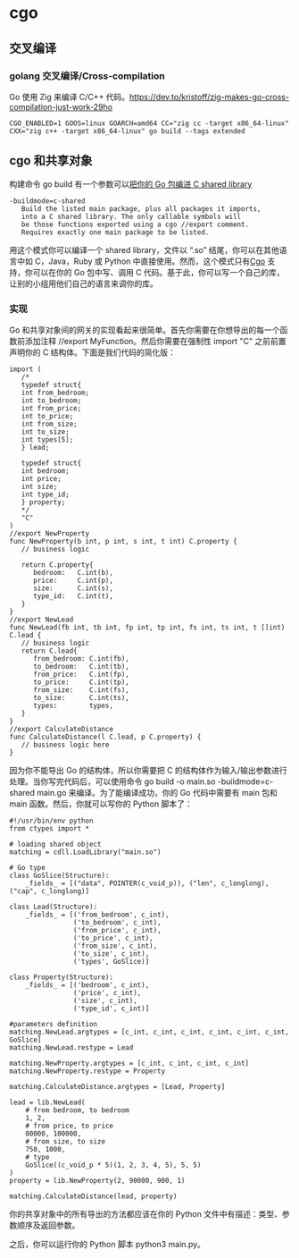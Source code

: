 # cgo

## 交叉编译
### golang 交叉编译/Cross-compilation
Go 使用 Zig 来编译 C/C++ 代码。https://dev.to/kristoff/zig-makes-go-cross-compilation-just-work-29ho
```
CGO_ENABLED=1 GOOS=linux GOARCH=amd64 CC="zig cc -target x86_64-linux" CXX="zig c++ -target x86_64-linux" go build --tags extended
```

## cgo 和共享对象
构建命令 go build 有一个参数可以[把你的 Go 包编进 C shared library](https://golang.org/pkg/cmd/go/internal/help/#pkg-variables)
```
-buildmode=c-shared
   Build the listed main package, plus all packages it imports,
   into a C shared library. The only callable symbols will
   be those functions exported using a cgo //export comment.
   Requires exactly one main package to be listed.
```

用这个模式你可以编译一个 shared library，文件以 “.so” 结尾，你可以在其他语言中如 C，Java，Ruby 或 Python 中直接使用。然而，这个模式只有[Cgo](https://golang.org/cmd/cgo/) 支持，你可以在你的 Go 包中写、调用 C 代码。基于此，你可以写一个自己的库，让别的小组用他们自己的语言来调你的库。

### 实现
Go 和共享对象间的网关的实现看起来很简单。首先你需要在你想导出的每一个函数前添加注释 //export MyFunction。然后你需要在强制性 import "C" 之前前置声明你的 C 结构体。下面是我们代码的简化版：
```
import (
   /*
   typedef struct{
   int from_bedroom;
   int to_bedroom;
   int from_price;
   int to_price;
   int from_size;
   int to_size;
   int types[5];
   } lead;

   typedef struct{
   int bedroom;
   int price;
   int size;
   int type_id;
   } property;
   */
   "C"
)
//export NewProperty
func NewProperty(b int, p int, s int, t int) C.property {
   // business logic

   return C.property{
      bedroom:   C.int(b),
      price:     C.int(p),
      size:      C.int(s),
      type_id:   C.int(t),
   }
}
//export NewLead
func NewLead(fb int, tb int, fp int, tp int, fs int, ts int, t []int) C.lead {
   // business logic
   return C.lead{
      from_bedroom: C.int(fb),
      to_bedroom:   C.int(tb),
      from_price:   C.int(fp),
      to_price:     C.int(tp),
      from_size:    C.int(fs),
      to_size:      C.int(ts),
      types:        types,
   }
}
//export CalculateDistance
func CalculateDistance(l C.lead, p C.property) {
   // business logic here
}
```
因为你不能导出 Go 的结构体，所以你需要把 C 的结构体作为输入/输出参数进行处理。当你写完代码后，可以使用命令 go build -o main.so -buildmode=c-shared main.go 来编译。为了能编译成功，你的 Go 代码中需要有 main 包和 main 函数。然后，你就可以写你的 Python 脚本了：
```
#!/usr/bin/env python
from ctypes import *

# loading shared object
matching = cdll.LoadLibrary("main.so")

# Go type
class GoSlice(Structure):
    _fields_ = [("data", POINTER(c_void_p)), ("len", c_longlong), ("cap", c_longlong)]

class Lead(Structure):
    _fields_ = [('from_bedroom', c_int),
                ('to_bedroom', c_int),
                ('from_price', c_int),
                ('to_price', c_int),
                ('from_size', c_int),
                ('to_size', c_int),
                ('types', GoSlice)]

class Property(Structure):
    _fields_ = [('bedroom', c_int),
                ('price', c_int),
                ('size', c_int),
                ('type_id', c_int)]

#parameters definition
matching.NewLead.argtypes = [c_int, c_int, c_int, c_int, c_int, c_int, GoSlice]
matching.NewLead.restype = Lead

matching.NewProperty.argtypes = [c_int, c_int, c_int, c_int]
matching.NewProperty.restype = Property

matching.CalculateDistance.argtypes = [Lead, Property]

lead = lib.NewLead(
    # from bedroom, to bedroom
    1, 2,
    # from price, to price
    80000, 100000,
    # from size, to size
    750, 1000,
    # type
    GoSlice((c_void_p * 5)(1, 2, 3, 4, 5), 5, 5)
)
property = lib.NewProperty(2, 90000, 900, 1)

matching.CalculateDistance(lead, property)
```
你的共享对象中的所有导出的方法都应该在你的 Python 文件中有描述：类型、参数顺序及返回参数。

之后，你可以运行你的 Python 脚本 python3 main.py。
